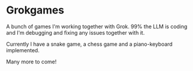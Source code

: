 # Grokgames

A bunch of games I'm working together with Grok. 99% the LLM is coding
and I'm debugging and fixing any issues together with it. 


Currently I have a snake game, a chess game and a piano-keyboard implemented. 

Many more to come!
